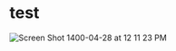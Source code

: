 # test
![Screen Shot 1400-04-28 at 12 11 23 PM](https://user-images.githubusercontent.com/71027475/126122217-66b51b36-3681-4c38-ad21-aab2354231a6.png)
